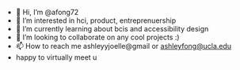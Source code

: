 - 👋 Hi, I’m @afong72
- 👀 I’m interested in hci, product, entreprenuership
- 🌱 I’m currently learning about bcis and accessibility design
- 💞️ I’m looking to collaborate on any cool projects :)
- 📫 How to reach me ashleyyjoelle@gmail or ashleyfong@ucla.edu
- happy to virtually meet u
<!---
afong72/afong72 is a ✨ special ✨ repository because its `README.md` (this file) appears on your GitHub profile.
You can click the Preview link to take a look at your changes.
--->
